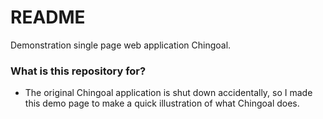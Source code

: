 # README #

Demonstration single page web application Chingoal.

### What is this repository for? ###

* The original Chingoal application is shut down accidentally, so I made this demo page to make a quick illustration of what Chingoal does.